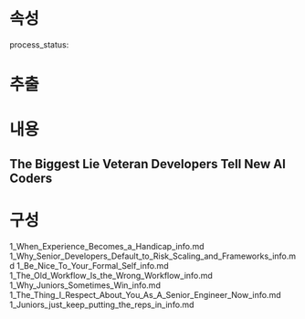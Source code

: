 # 속성
process_status:

# 추출


# 내용
## The Biggest Lie Veteran Developers Tell New AI Coders

# 구성
1_When_Experience_Becomes_a_Handicap_info.md
1_Why_Senior_Developers_Default_to_Risk_Scaling_and_Frameworks_info.md
1_Be_Nice_To_Your_Formal_Self_info.md
1_The_Old_Workflow_Is_the_Wrong_Workflow_info.md
1_Why_Juniors_Sometimes_Win_info.md
1_The_Thing_I_Respect_About_You_As_A_Senior_Engineer_Now_info.md
1_Juniors_just_keep_putting_the_reps_in_info.md
